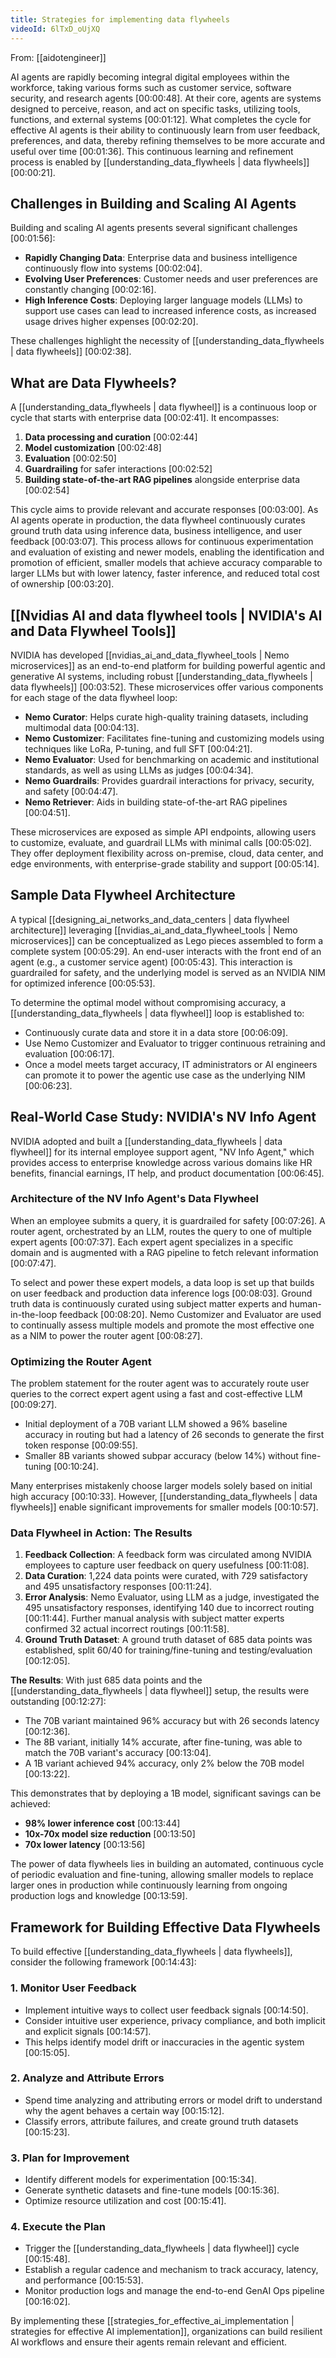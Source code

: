 ```yaml
---
title: Strategies for implementing data flywheels
videoId: 6lTxD_oUjXQ
---
```


From: [[aidotengineer]] <br/> 

AI agents are rapidly becoming integral digital employees within the workforce, taking various forms such as customer service, software security, and research agents <a class="yt-timestamp" data-t="00:00:48">[00:00:48]</a>. At their core, agents are systems designed to perceive, reason, and act on specific tasks, utilizing tools, functions, and external systems <a class="yt-timestamp" data-t="00:01:12">[00:01:12]</a>. What completes the cycle for effective AI agents is their ability to continuously learn from user feedback, preferences, and data, thereby refining themselves to be more accurate and useful over time <a class="yt-timestamp" data-t="00:01:36">[00:01:36]</a>. This continuous learning and refinement process is enabled by [[understanding_data_flywheels | data flywheels]] <a class="yt-timestamp" data-t="00:00:21">[00:00:21]</a>.

## Challenges in Building and Scaling AI Agents

Building and scaling AI agents presents several significant challenges <a class="yt-timestamp" data-t="00:01:56">[00:01:56]</a>:
*   **Rapidly Changing Data**: Enterprise data and business intelligence continuously flow into systems <a class="yt-timestamp" data-t="00:02:04">[00:02:04]</a>.
*   **Evolving User Preferences**: Customer needs and user preferences are constantly changing <a class="yt-timestamp" data-t="00:02:16">[00:02:16]</a>.
*   **High Inference Costs**: Deploying larger language models (LLMs) to support use cases can lead to increased inference costs, as increased usage drives higher expenses <a class="yt-timestamp" data-t="00:02:20">[00:02:20]</a>.

These challenges highlight the necessity of [[understanding_data_flywheels | data flywheels]] <a class="yt-timestamp" data-t="00:02:38">[00:02:38]</a>.

## What are Data Flywheels?

A [[understanding_data_flywheels | data flywheel]] is a continuous loop or cycle that starts with enterprise data <a class="yt-timestamp" data-t="00:02:41">[00:02:41]</a>. It encompasses:
1.  **Data processing and curation** <a class="yt-timestamp" data-t="00:02:44">[00:02:44]</a>
2.  **Model customization** <a class="yt-timestamp" data-t="00:02:48">[00:02:48]</a>
3.  **Evaluation** <a class="yt-timestamp" data-t="00:02:50">[00:02:50]</a>
4.  **Guardrailing** for safer interactions <a class="yt-timestamp" data-t="00:02:52">[00:02:52]</a>
5.  **Building state-of-the-art RAG pipelines** alongside enterprise data <a class="yt-timestamp" data-t="00:02:54">[00:02:54]</a>

This cycle aims to provide relevant and accurate responses <a class="yt-timestamp" data-t="00:03:00">[00:03:00]</a>. As AI agents operate in production, the data flywheel continuously curates ground truth data using inference data, business intelligence, and user feedback <a class="yt-timestamp" data-t="00:03:07">[00:03:07]</a>. This process allows for continuous experimentation and evaluation of existing and newer models, enabling the identification and promotion of efficient, smaller models that achieve accuracy comparable to larger LLMs but with lower latency, faster inference, and reduced total cost of ownership <a class="yt-timestamp" data-t="00:03:20">[00:03:20]</a>.

## [[Nvidias AI and data flywheel tools | NVIDIA's AI and Data Flywheel Tools]]

NVIDIA has developed [[nvidias_ai_and_data_flywheel_tools | Nemo microservices]] as an end-to-end platform for building powerful agentic and generative AI systems, including robust [[understanding_data_flywheels | data flywheels]] <a class="yt-timestamp" data-t="00:03:52">[00:03:52]</a>. These microservices offer various components for each stage of the data flywheel loop:
*   **Nemo Curator**: Helps curate high-quality training datasets, including multimodal data <a class="yt-timestamp" data-t="00:04:13">[00:04:13]</a>.
*   **Nemo Customizer**: Facilitates fine-tuning and customizing models using techniques like LoRa, P-tuning, and full SFT <a class="yt-timestamp" data-t="00:04:21">[00:04:21]</a>.
*   **Nemo Evaluator**: Used for benchmarking on academic and institutional standards, as well as using LLMs as judges <a class="yt-timestamp" data-t="00:04:34">[00:04:34]</a>.
*   **Nemo Guardrails**: Provides guardrail interactions for privacy, security, and safety <a class="yt-timestamp" data-t="00:04:47">[00:04:47]</a>.
*   **Nemo Retriever**: Aids in building state-of-the-art RAG pipelines <a class="yt-timestamp" data-t="00:04:51">[00:04:51]</a>.

These microservices are exposed as simple API endpoints, allowing users to customize, evaluate, and guardrail LLMs with minimal calls <a class="yt-timestamp" data-t="00:05:02">[00:05:02]</a>. They offer deployment flexibility across on-premise, cloud, data center, and edge environments, with enterprise-grade stability and support <a class="yt-timestamp" data-t="00:05:14">[00:05:14]</a>.

## Sample Data Flywheel Architecture

A typical [[designing_ai_networks_and_data_centers | data flywheel architecture]] leveraging [[nvidias_ai_and_data_flywheel_tools | Nemo microservices]] can be conceptualized as Lego pieces assembled to form a complete system <a class="yt-timestamp" data-t="00:05:29">[00:05:29]</a>. An end-user interacts with the front end of an agent (e.g., a customer service agent) <a class="yt-timestamp" data-t="00:05:43">[00:05:43]</a>. This interaction is guardrailed for safety, and the underlying model is served as an NVIDIA NIM for optimized inference <a class="yt-timestamp" data-t="00:05:53">[00:05:53]</a>.

To determine the optimal model without compromising accuracy, a [[understanding_data_flywheels | data flywheel]] loop is established to:
*   Continuously curate data and store it in a data store <a class="yt-timestamp" data-t="00:06:09">[00:06:09]</a>.
*   Use Nemo Customizer and Evaluator to trigger continuous retraining and evaluation <a class="yt-timestamp" data-t="00:06:17">[00:06:17]</a>.
*   Once a model meets target accuracy, IT administrators or AI engineers can promote it to power the agentic use case as the underlying NIM <a class="yt-timestamp" data-t="00:06:23">[00:06:23]</a>.

## Real-World Case Study: NVIDIA's NV Info Agent

NVIDIA adopted and built a [[understanding_data_flywheels | data flywheel]] for its internal employee support agent, "NV Info Agent," which provides access to enterprise knowledge across various domains like HR benefits, financial earnings, IT help, and product documentation <a class="yt-timestamp" data-t="00:06:45">[00:06:45]</a>.

### Architecture of the NV Info Agent's Data Flywheel

When an employee submits a query, it is guardrailed for safety <a class="yt-timestamp" data-t="00:07:26">[00:07:26]</a>. A router agent, orchestrated by an LLM, routes the query to one of multiple expert agents <a class="yt-timestamp" data-t="00:07:37">[00:07:37]</a>. Each expert agent specializes in a specific domain and is augmented with a RAG pipeline to fetch relevant information <a class="yt-timestamp" data-t="00:07:47">[00:07:47]</a>.

To select and power these expert models, a data loop is set up that builds on user feedback and production data inference logs <a class="yt-timestamp" data-t="00:08:03">[00:08:03]</a>. Ground truth data is continuously curated using subject matter experts and human-in-the-loop feedback <a class="yt-timestamp" data-t="00:08:20">[00:08:20]</a>. Nemo Customizer and Evaluator are used to continually assess multiple models and promote the most effective one as a NIM to power the router agent <a class="yt-timestamp" data-t="00:08:27">[00:08:27]</a>.

### Optimizing the Router Agent

The problem statement for the router agent was to accurately route user queries to the correct expert agent using a fast and cost-effective LLM <a class="yt-timestamp" data-t="00:09:27">[00:09:27]</a>.
*   Initial deployment of a 70B variant LLM showed a 96% baseline accuracy in routing but had a latency of 26 seconds to generate the first token response <a class="yt-timestamp" data-t="00:09:55">[00:09:55]</a>.
*   Smaller 8B variants showed subpar accuracy (below 14%) without fine-tuning <a class="yt-timestamp" data-t="00:10:24">[00:10:24]</a>.

Many enterprises mistakenly choose larger models solely based on initial high accuracy <a class="yt-timestamp" data-t="00:10:33">[00:10:33]</a>. However, [[understanding_data_flywheels | data flywheels]] enable significant improvements for smaller models <a class="yt-timestamp" data-t="00:10:57">[00:10:57]</a>.

### Data Flywheel in Action: The Results

1.  **Feedback Collection**: A feedback form was circulated among NVIDIA employees to capture user feedback on query usefulness <a class="yt-timestamp" data-t="00:11:08">[00:11:08]</a>.
2.  **Data Curation**: 1,224 data points were curated, with 729 satisfactory and 495 unsatisfactory responses <a class="yt-timestamp" data-t="00:11:24">[00:11:24]</a>.
3.  **Error Analysis**: Nemo Evaluator, using LLM as a judge, investigated the 495 unsatisfactory responses, identifying 140 due to incorrect routing <a class="yt-timestamp" data-t="00:11:44">[00:11:44]</a>. Further manual analysis with subject matter experts confirmed 32 actual incorrect routings <a class="yt-timestamp" data-t="00:11:58">[00:11:58]</a>.
4.  **Ground Truth Dataset**: A ground truth dataset of 685 data points was established, split 60/40 for training/fine-tuning and testing/evaluation <a class="yt-timestamp" data-t="00:12:05">[00:12:05]</a>.

**The Results**: With just 685 data points and the [[understanding_data_flywheels | data flywheel]] setup, the results were outstanding <a class="yt-timestamp" data-t="00:12:27">[00:12:27]</a>:
*   The 70B variant maintained 96% accuracy but with 26 seconds latency <a class="yt-timestamp" data-t="00:12:36">[00:12:36]</a>.
*   The 8B variant, initially 14% accurate, after fine-tuning, was able to match the 70B variant's accuracy <a class="yt-timestamp" data-t="00:13:04">[00:13:04]</a>.
*   A 1B variant achieved 94% accuracy, only 2% below the 70B model <a class="yt-timestamp" data-t="00:13:22">[00:13:22]</a>.

This demonstrates that by deploying a 1B model, significant savings can be achieved:
*   **98% lower inference cost** <a class="yt-timestamp" data-t="00:13:44">[00:13:44]</a>
*   **10x-70x model size reduction** <a class="yt-timestamp" data-t="00:13:50">[00:13:50]</a>
*   **70x lower latency** <a class="yt-timestamp" data-t="00:13:56">[00:13:56]</a>

The power of data flywheels lies in building an automated, continuous cycle of periodic evaluation and fine-tuning, allowing smaller models to replace larger ones in production while continuously learning from ongoing production logs and knowledge <a class="yt-timestamp" data-t="00:13:59">[00:13:59]</a>.

## Framework for Building Effective Data Flywheels

To build effective [[understanding_data_flywheels | data flywheels]], consider the following framework <a class="yt-timestamp" data-t="00:14:43">[00:14:43]</a>:

### 1. Monitor User Feedback
*   Implement intuitive ways to collect user feedback signals <a class="yt-timestamp" data-t="00:14:50">[00:14:50]</a>.
*   Consider intuitive user experience, privacy compliance, and both implicit and explicit signals <a class="yt-timestamp" data-t="00:14:57">[00:14:57]</a>.
*   This helps identify model drift or inaccuracies in the agentic system <a class="yt-timestamp" data-t="00:15:05">[00:15:05]</a>.

### 2. Analyze and Attribute Errors
*   Spend time analyzing and attributing errors or model drift to understand why the agent behaves a certain way <a class="yt-timestamp" data-t="00:15:12">[00:15:12]</a>.
*   Classify errors, attribute failures, and create ground truth datasets <a class="yt-timestamp" data-t="00:15:23">[00:15:23]</a>.

### 3. Plan for Improvement
*   Identify different models for experimentation <a class="yt-timestamp" data-t="00:15:34">[00:15:34]</a>.
*   Generate synthetic datasets and fine-tune models <a class="yt-timestamp" data-t="00:15:36">[00:15:36]</a>.
*   Optimize resource utilization and cost <a class="yt-timestamp" data-t="00:15:41">[00:15:41]</a>.

### 4. Execute the Plan
*   Trigger the [[understanding_data_flywheels | data flywheel]] cycle <a class="yt-timestamp" data-t="00:15:48">[00:15:48]</a>.
*   Establish a regular cadence and mechanism to track accuracy, latency, and performance <a class="yt-timestamp" data-t="00:15:53">[00:15:53]</a>.
*   Monitor production logs and manage the end-to-end GenAI Ops pipeline <a class="yt-timestamp" data-t="00:16:02">[00:16:02]</a>.

By implementing these [[strategies_for_effective_ai_implementation | strategies for effective AI implementation]], organizations can build resilient AI workflows and ensure their agents remain relevant and efficient.
